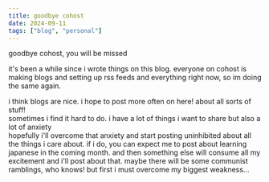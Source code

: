 ```yaml
---
title: goodbye cohost
date: 2024-09-11
tags: ["blog", "personal"]
---
```

goodbye cohost, you will be missed

it's been a while since i wrote things on this blog. everyone on cohost is making blogs and setting up rss feeds and everything right now, so im doing the same again. 

i think blogs are nice. i hope to post more often on here! about all sorts of stuff! <br>
sometimes i find it hard to do. i have a lot of things i want to share but also a lot of anxiety <br>
hopefully i'll overcome that anxiety and start posting uninhibited about all the things i care about. if i do, you can expect me to post about learning japanese in the coming month. and then something else will consume all my excitement and i'll post about that. maybe there will be some communist ramblings, who knows! but first i must overcome my biggest weakness...


